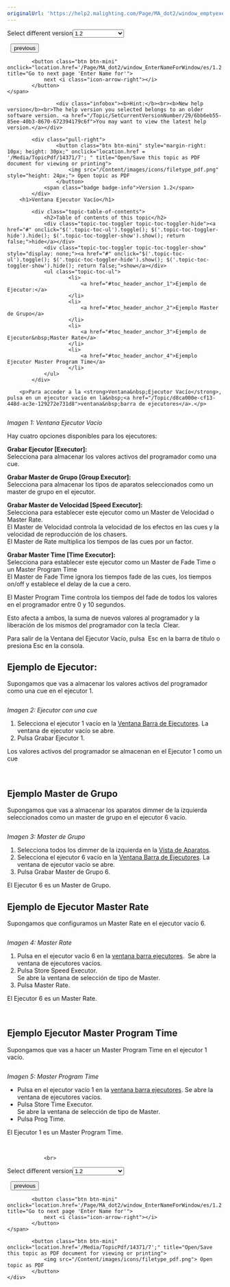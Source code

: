 ```yaml
---
originalUrl: 'https://help2.malighting.com/Page/MA_dot2/window_emptyexecutor/es/1.2'
---
```


<div class="topic-navigation">

<div class="pull-right">
	<span class="pull-left">


<div class="pull-left">
<form action="/Topic/SetCurrentVersionNumber" class="form-inline" id="frmTagSelector" method="post">	<span class="form-mini">
		<div class="input-prepend"><span class="add-on">Select different version</span><select autocomplete="off" id="versionNumberId" name="versionNumberId" onchange="$(this).closest('#frmTagSelector').submit();" style="width: 120px;"><option value="">- latest -</option>
<option value="3">1.1</option>
<option selected="selected" value="7">1.2</option>
<option value="12">1.3</option>
<option value="16">1.5</option>
<option value="29">1.9</option>
</select></div>
		<input data-val="true" data-val-number="The field Int32 must be a number." data-val-required="The Int32 field is required." id="ProductId" name="ProductId" type="hidden" value="7">
		<input id="CurrentGuid" name="CurrentGuid" type="hidden" value="6bb6eb55-85ee-40b3-8670-672394179c6f">
	</span>
</form></div>&nbsp;	</span>
	<span class="pull-right" style="white-space: nowrap;">
			<button class="btn btn-mini" onclick="location.href='/Page/MA_dot2/viewitem_effect/es/1.2'; " title="Go to previous page 'Effects '">
				<i class="icon-arrow-left"></i> previous
			</button>

			<button class="btn btn-mini" onclick="location.href='/Page/MA_dot2/window_EnterNameForWindow/es/1.2';" title="Go to next page 'Enter Name for'">
				next <i class="icon-arrow-right"></i> 
			</button>
	</span>
</div>
<div class="clear-fix" style="margin-bottom: 10px"></div>
</div>

					<div class="infobox"><b>Hint:</b><br><b>New help version</b><br>The help version you selected belongs to an older software version. <a href="/Topic/SetCurrentVersionNumber/29/6bb6eb55-85ee-40b3-8670-672394179c6f">You may want to view the latest help version.</a></div>

			<div class="pull-right">
					<button class="btn btn-mini" style="margin-right: 10px; height: 30px;" onclick="location.href = '/Media/TopicPdf/14371/7'; " title="Open/Save this topic as PDF document for viewing or printing">
						<img src="/Content/images/icons/filetype_pdf.png" style="height: 24px;"> Open topic as PDF
					</button>
				<span class="badge badge-info">Version 1.2</span>
			</div>
		<h1>Ventana Ejecutor Vacío</h1>

			<div class="topic-table-of-contents">
				<h2>Table of contents of this topic</h2>
				<div class="topic-toc-toggler topic-toc-toggler-hide"><a href="#" onclick="$('.topic-toc-ul').toggle(); $('.topic-toc-toggler-hide').hide(); $('.topic-toc-toggler-show').show(); return false;">hide</a></div>
				<div class="topic-toc-toggler topic-toc-toggler-show" style="display: none;"><a href="#" onclick="$('.topic-toc-ul').toggle(); $('.topic-toc-toggler-hide').show(); $('.topic-toc-toggler-show').hide(); return false;">show</a></div>
				<ul class="topic-toc-ul">
						<li>
							<a href="#toc_header_anchor_1">Ejemplo de Ejecutor:</a>
						</li>
						<li>
							<a href="#toc_header_anchor_2">Ejemplo Master de Grupo</a>
						</li>
						<li>
							<a href="#toc_header_anchor_3">Ejemplo de Ejecutor&nbsp;Master Rate</a>
						</li>
						<li>
							<a href="#toc_header_anchor_4">Ejemplo Ejecutor Master Program Time</a>
						</li>
				</ul>
			</div>

		<p>Para acceder a la <strong>Ventana&nbsp;Ejecutor Vacío</strong>, pulsa en un ejecutor vacío en la&nbsp;<a href="/Topic/d8ca000e-cf13-448d-ac3e-129272e731d8">ventana&nbsp;barra de ejecutores</a>.</p>

<p><img alt="" src="/Media/Image/Dot2_ViewsandWindows_EmptyExecutor01_1-1-3.png"></p>

<p><em>Imagen 1: Ventana Ejecutor Vacío</em></p>

<p>Hay cuatro opciones disponibles para los ejecutores:</p>

<p><strong>Grabar Ejecutor [Executor]:</strong><br>
Selecciona para almacenar los valores activos del programador como una cue.</p>

<p><strong>Grabar Master de Grupo [Group Executor]</strong><strong>:</strong><br>
Selecciona para almacenar los tipos de aparatos seleccionados como un master de grupo en el ejecutor.</p>

<p><strong>Grabar Master de Velocidad [Speed Executor]:</strong><br>
Selecciona para establecer este ejecutor como un Master&nbsp;de Velocidad o Master Rate.<br>
El Master&nbsp;de Velocidad controla la velocidad de los efectos en las cues&nbsp;y la velocidad de reproducción de los chasers.&nbsp;<br>
El&nbsp;Master&nbsp;de Rate multiplica los tiempos de las cues por un factor.&nbsp;</p>

<p><strong>Grabar Master&nbsp;Time [Time Executor]:</strong><br>
Selecciona para establecer este ejecutor como un Master&nbsp;de Fade Time o un Master Program Time<br>
El Master de Fade Time ignora los tiempos fade de las cues, los tiempos on/off y establece el delay de la cue a cero.</p>

<p>El&nbsp;Master&nbsp;Program&nbsp;Time controla los tiempos del&nbsp;fade&nbsp;de todos los valores en el&nbsp;programador entre 0 y 10 segundos.</p>

<p>Esto afecta a ambos, la suma de nuevos valores al programador y la liberación de los mismos del programador con la tecla&nbsp;&nbsp;<span class="hardkey">Clear</span>.</p>

<p>Para salir de la Ventana del Ejecutor Vacío, pulsa&nbsp;&nbsp;<span class="softkey">Esc</span>&nbsp;en la barra de título o presiona&nbsp;<span class="hardkey">Esc</span>&nbsp;en la consola.</p>

<a name="toc_header_anchor_1" id="toc_header_anchor_1" class="topic-toc-item"></a><h2><strong>Ejemplo de Ejecutor:</strong></h2>

<p>Supongamos que vas a almacenar los valores activos del programador como una cue en el ejecutor 1.</p>

<p><img alt="" src="/Media/Image/Dot2_Commands_Store04_1-0.PNG"></p>

<p><em>Imagen 2: Ejecutor con una cue</em></p>

<ol>
	<li>Selecciona el ejecutor 1 vacío en la&nbsp;<a href="/Topic/d8ca000e-cf13-448d-ac3e-129272e731d8">Ventana Barra de Ejecutores</a>. La ventana de ejecutor vacío se abre.</li>
	<li>Pulsa&nbsp;<span class="softkey">Grabar Ejecutor 1</span>.</li>
</ol>

<p>Los valores activos del programador se almacenan en el Ejecutor 1 como un cue&nbsp;</p>

<p>&nbsp;</p>

<a name="toc_header_anchor_2" id="toc_header_anchor_2" class="topic-toc-item"></a><h2><strong>Ejemplo Master de Grupo</strong></h2>

<p>Supongamos que vas a almacenar los aparatos dimmer de la izquierda seleccionados como un master de grupo en el ejecutor 6 vacío.</p>

<p><img alt="" src="/Media/Image/Dot2_ViewsandWindows_EmptyExecutor03_1-0.PNG"></p>

<p><em>Imagen 3: Master&nbsp;de Grupo</em></p>

<ol>
	<li>Selecciona todos los dimmer de la izquierda en la&nbsp;<a href="/Topic/989f0b88-de3d-4818-8c0b-a69fa90b2106">Vista de Aparatos</a>.</li>
	<li>Selecciona el ejecutor 6 vacío en&nbsp;la <a href="/Topic/d8ca000e-cf13-448d-ac3e-129272e731d8">Ventana Barra de Ejecutores</a>. La ventana de ejecutor vacío se abre.</li>
	<li>Pulsa&nbsp;<span class="softkey">Grabar Master de Grupo 6</span>.</li>
</ol>

<p>El Ejecutor 6 es un Master de Grupo.</p>

<a name="toc_header_anchor_3" id="toc_header_anchor_3" class="topic-toc-item"></a><h2><strong>Ejemplo de Ejecutor&nbsp;Master Rate</strong></h2>

<p>Supongamos que configuramos&nbsp;un Master&nbsp;Rate en el ejecutor vacío 6.</p>

<p><img alt="" src="/Media/Image/Dot2_ViewsandWindows_EmptyExecutor04_1-1-3.png"></p>

<p><em>Imagen 4: Master Rate</em></p>

<ol>
	<li>Pulsa en el ejecutor vacío 6 en la&nbsp;<a href="/Topic/d8ca000e-cf13-448d-ac3e-129272e731d8">ventana barra ejecutores</a>.&nbsp; Se abre la ventana de ejecutores vacíos.</li>
	<li>Pulsa&nbsp;<span class="softkey">Store Speed Executor</span>.<br>
	Se abre la ventana de selección de tipo de Master.</li>
	<li>Pulsa&nbsp;<span class="softkey">Master Rate</span>.</li>
</ol>

<p>El Ejecutor 6 es un Master&nbsp;Rate.</p>

<p>&nbsp;</p>

<a name="toc_header_anchor_4" id="toc_header_anchor_4" class="topic-toc-item"></a><h2><strong>Ejemplo Ejecutor Master Program Time</strong></h2>

<p>Supongamos que vas a hacer un Master&nbsp;Program Time&nbsp;en el ejecutor 1 vacío.</p>

<p><img alt="" src="/Media/Image/Dot2_ViewsandWindows_EmptyExecutor02_1-0.PNG"></p>

<p><em>Imagen 5: Master Program Time</em></p>

<ul>
	<li>Pulsa en el ejecutor vacío 1 en la&nbsp;<a href="/Topic/d8ca000e-cf13-448d-ac3e-129272e731d8">ventana barra ejecutores</a>. Se abre la ventana de ejecutores&nbsp;vacíos.</li>
	<li>Pulsa&nbsp;<span class="softkey">Store Time&nbsp;Executor</span>.<br>
	Se abre la ventana de selección de tipo de Master.</li>
	<li>Pulsa&nbsp;<span class="softkey">Prog Time</span>.</li>
</ul>

<p>El Ejecutor 1 es un Master Program Time.</p>

<p>&nbsp;</p>


				<br>
<div class="topic-navigation">

<div class="pull-right">
	<span class="pull-left">


<div class="pull-left">
<form action="/Topic/SetCurrentVersionNumber" class="form-inline" id="frmTagSelector" method="post">	<span class="form-mini">
		<div class="input-prepend"><span class="add-on">Select different version</span><select autocomplete="off" id="versionNumberId" name="versionNumberId" onchange="$(this).closest('#frmTagSelector').submit();" style="width: 120px;"><option value="">- latest -</option>
<option value="3">1.1</option>
<option selected="selected" value="7">1.2</option>
<option value="12">1.3</option>
<option value="16">1.5</option>
<option value="29">1.9</option>
</select></div>
		<input data-val="true" data-val-number="The field Int32 must be a number." data-val-required="The Int32 field is required." id="ProductId" name="ProductId" type="hidden" value="7">
		<input id="CurrentGuid" name="CurrentGuid" type="hidden" value="6bb6eb55-85ee-40b3-8670-672394179c6f">
	</span>
</form></div>&nbsp;	</span>
	<span class="pull-right" style="white-space: nowrap;">
			<button class="btn btn-mini" onclick="location.href='/Page/MA_dot2/viewitem_effect/es/1.2'; " title="Go to previous page 'Effects '">
				<i class="icon-arrow-left"></i> previous
			</button>

			<button class="btn btn-mini" onclick="location.href='/Page/MA_dot2/window_EnterNameForWindow/es/1.2';" title="Go to next page 'Enter Name for'">
				next <i class="icon-arrow-right"></i> 
			</button>
	</span>
</div>
	<div class="clear-fix"></div>
	<div class="pull-right">
	
			<button class="btn btn-mini" onclick="location.href='/Media/TopicPdf/14371/7';" title="Open/Save this topic as PDF document for viewing or printing">
				<img src="/Content/images/icons/filetype_pdf.png"> Open topic as PDF
			</button>
	</div>
<div class="clear-fix" style="margin-bottom: 10px"></div>
</div>

	
